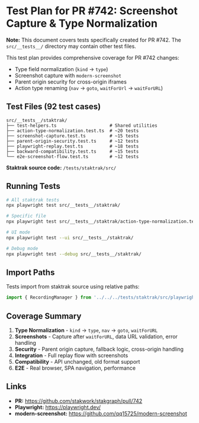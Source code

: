 # Test Plan for PR #742: Screenshot Capture & Type Normalization

**Note:** This document covers tests specifically created for PR #742. The `src/__tests__/` directory may contain other test files.

This test plan provides comprehensive coverage for PR #742 changes:
- Type field normalization (`kind` → `type`)
- Screenshot capture with `modern-screenshot`
- Parent origin security for cross-origin iframes
- Action type renaming (`nav` → `goto`, `waitForUrl` → `waitForURL`)

## Test Files (92 test cases)

```
src/__tests__/staktrak/
├── test-helpers.ts                    # Shared utilities
├── action-type-normalization.test.ts  # ~20 tests
├── screenshot-capture.test.ts         # ~15 tests
├── parent-origin-security.test.ts     # ~12 tests
├── playwright-replay.test.ts          # ~18 tests
├── backward-compatibility.test.ts     # ~15 tests
└── e2e-screenshot-flow.test.ts        # ~12 tests
```

**Staktrak source code:** `/tests/staktrak/src/`

## Running Tests

```bash
# All staktrak tests
npx playwright test src/__tests__/staktrak/

# Specific file
npx playwright test src/__tests__/staktrak/action-type-normalization.test.ts

# UI mode
npx playwright test --ui src/__tests__/staktrak/

# Debug mode
npx playwright test --debug src/__tests__/staktrak/
```

## Import Paths

Tests import from staktrak source using relative paths:
```typescript
import { RecordingManager } from '../../../tests/staktrak/src/playwright-generator';
```

## Coverage Summary

1. **Type Normalization** - `kind` → `type`, `nav` → `goto`, `waitForURL`
2. **Screenshots** - Capture after `waitForURL`, data URL validation, error handling
3. **Security** - Parent origin capture, fallback logic, cross-origin handling
4. **Integration** - Full replay flow with screenshots
5. **Compatibility** - API unchanged, old format support
6. **E2E** - Real browser, SPA navigation, performance

## Links

- **PR:** https://github.com/stakwork/stakgraph/pull/742
- **Playwright:** https://playwright.dev/
- **modern-screenshot:** https://github.com/qq15725/modern-screenshot
